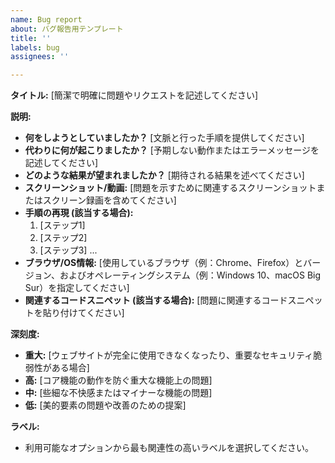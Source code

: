 ```yaml
---
name: Bug report
about: バグ報告用テンプレート
title: ''
labels: bug
assignees: ''

---
```


**タイトル:** [簡潔で明確に問題やリクエストを記述してください]

**説明:**

* **何をしようとしていましたか？**  [文脈と行った手順を提供してください]
* **代わりに何が起こりましたか？** [予期しない動作またはエラーメッセージを記述してください]
* **どのような結果が望まれましたか？** [期待される結果を述べてください]
* **スクリーンショット/動画:** [問題を示すために関連するスクリーンショットまたはスクリーン録画を含めてください]
* **手順の再現 (該当する場合):**
    1. [ステップ1]
    2. [ステップ2]
    3. [ステップ3]
    ...
* **ブラウザ/OS情報:**  [使用しているブラウザ（例：Chrome、Firefox）とバージョン、およびオペレーティングシステム（例：Windows 10、macOS Big Sur）を指定してください]
* **関連するコードスニペット (該当する場合):** [問題に関連するコードスニペットを貼り付けてください]

**深刻度:**

* **重大:** [ウェブサイトが完全に使用できなくなったり、重要なセキュリティ脆弱性がある場合]
* **高:**  [コア機能の動作を防ぐ重大な機能上の問題]
* **中:**  [些細な不快感またはマイナーな機能の問題]
* **低:** [美的要素の問題や改善のための提案]

**ラベル:**

* 利用可能なオプションから最も関連性の高いラベルを選択してください。
